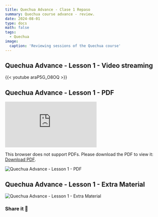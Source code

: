 ```yaml
---
title: Quechua Advance - Clase 1 Repaso
summary: Quechua course advance - review.
date: 2024-08-01
type: docs
math: false
tags:
  - Quechua
image:
  caption: 'Reviewing sessions of the Quechua course'
---
```


## Quechua Advance - Lesson 1 - Video streaming

{{< youtube araP5G_O8OQ >}}

## Quechua Advance - Lesson 1 - PDF

<object data="http://yoursite.com/the.pdf" type="application/pdf" width="700px" height="700px">
    <embed src="http://yoursite.com/the.pdf">
        <p>This browser does not support PDFs. Please download the PDF to view it: <a href="http://yoursite.com/the.pdf">Download PDF</a>.</p>
    </embed>
</object>

![Quechua Advance - Lesson 1 - PDF](https://drive.google.com/file/d/1Ay5yXRYDvAGY23-c0hgSVL8tb2y_wxwH/view?usp=drive_link)

## Quechua Advance - Lesson 1 - Extra Material

![Quechua Advance - Lesson 1 - Extra Material](https://drive.google.com/file/d/1d7jEroGWqiTgbVuaxWSAgSmGpJ2LSHNu/view?usp=drive_link)

### Share it 🙌